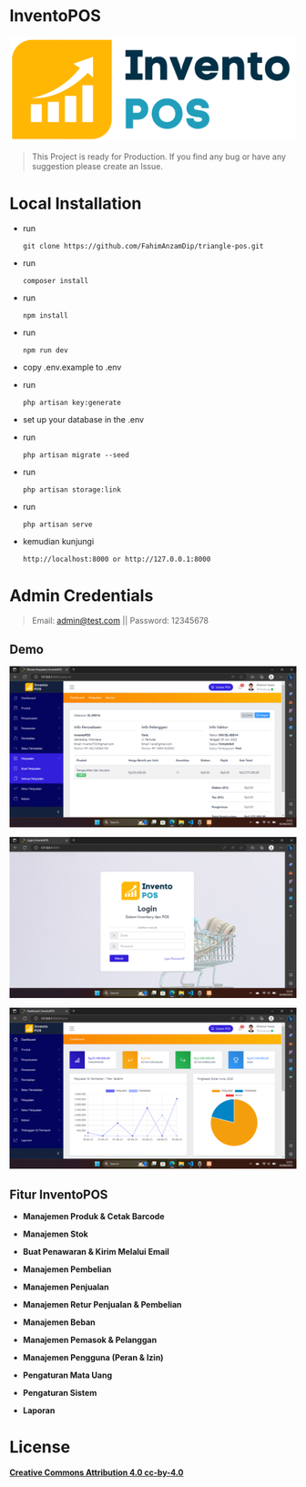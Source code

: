 # InventoPOS
![InventoPOS](public/images/logo-dark.png)

> This Project is ready for Production. If you find any bug or have any suggestion please create an Issue.

# Local Installation

- run
  ```
  git clone https://github.com/FahimAnzamDip/triangle-pos.git
  ```

- run
  ```
  composer install
  ``` 

- run
  ```
  npm install
  ```

- run
  ```
  npm run dev
  ```

- copy .env.example to .env

- run
  ```
  php artisan key:generate
  ```

- set up your database in the .env

- run
  ```
  php artisan migrate --seed
  ```

- run
  ```
  php artisan storage:link
  ```

- run
  ```
  php artisan serve
  ```

- kemudian kunjungi
  ```
  http://localhost:8000 or http://127.0.0.1:8000
  ```



# Admin Credentials

> Email: admin@test.com || Password: 12345678

## Demo

![InventoPOS](public/images/screenshot1.png)

![InventoPOS](public/images/screenshot2.png)

![InventoPOS](public/images/screenshot3.png)

## Fitur InventoPOS

- **Manajemen Produk & Cetak Barcode**

- **Manajemen Stok**

- **Buat Penawaran & Kirim Melalui Email**

- **Manajemen Pembelian**

- **Manajemen Penjualan**

- **Manajemen Retur Penjualan & Pembelian**

- **Manajemen Beban**

- **Manajemen Pemasok & Pelanggan**

- **Manajemen Pengguna (Peran & Izin)**



- **Pengaturan Mata Uang**

- **Pengaturan Sistem**

- **Laporan**

# License

**[Creative Commons Attribution 4.0	cc-by-4.0](https://creativecommons.org/licenses/by/4.0/)**
